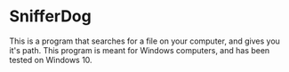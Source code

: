 # SnifferDog
This is a program that searches for a file on your computer, and gives you it's path.
This program is meant for Windows computers, and has been tested on Windows 10.
